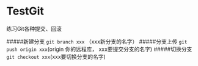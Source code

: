 # TestGit
练习Git各种提交、回滚


#####新建分支
`git branch xxx` （xxx新分支的名字）
#####分支上传
`git push origin xxx`(origin 你的远程库， xxx要提交分支的名字)
#####切换分支
`git checkout xxx`(xxx要切换分支的名字)